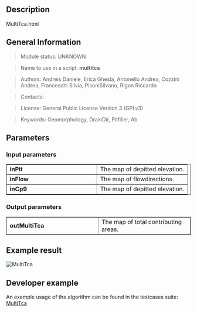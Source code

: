 <h2>Description</h2>

MultiTca.html

<h2>General Information</h2>

> Module status: UNKNOWN

> Name to use in a script: <b>multitca</b>

> Authors: Andreis Daniele, Erica Ghesla, Antonello Andrea, Cozzini Andrea, Franceschi Silvia, PisoniSilvano, Rigon Riccardo

> Contacts:

> License: General Public License Version 3 (GPLv3)

> Keywords: Geomorphology, DrainDir, Pitfiller, Ab


<h2>Parameters</h2>

<h3>Input parameters</h3>
<table cellpadding='10' width='70%' border='1'>
<tr>
<td width='50%'> <b>inPit</b> </td><td width='50%'> The map of depitted elevation. </td>
</tr>
<tr>
<td width='50%'> <b>inFlow</b> </td><td width='50%'> The map of flowdirections. </td>
</tr>
<tr>
<td width='50%'> <b>inCp9</b> </td><td width='50%'> The map of depitted elevation. </td>
</tr>
</table>

<h3>Output parameters</h3>
<table cellpadding='10' width='70%' border='1'>
<tr>
<td width='50%'> <b>outMultiTca</b> </td><td width='50%'> The map of total contributing areas. </td>
</tr>
</table>

<h2>Example result</h2>

<img src='http://wiki.jgrasstools.googlecode.com/git/images/hortonmachine/multitca.png' alt='MultiTca' />
<br>
<h2>Developer example</h2>

An example usage of the algorithm can be found in the testcases suite:<br>
<a href='http://code.google.com/p/jgrasstools/source/browse/hortonmachine/src/test/java/org/jgrasstools/hortonmachine/models/hm/TestMultiTca.java'>MultiTca</a>